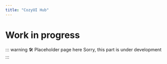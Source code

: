 ```yaml
---
title: "CozyUI Hub"
---
```

# Work in progress
::: warning 🛠️ Placeholder page here
Sorry, this part is under development
:::